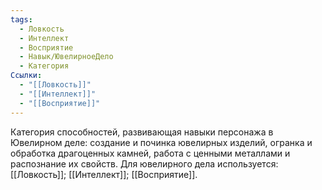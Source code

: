 ```yaml
---
tags:
  - Ловкость
  - Интеллект
  - Восприятие
  - Навык/ЮвелирноеДело
  - Категория
Ссылки:
  - "[[Ловкость]]"
  - "[[Интеллект]]"
  - "[[Восприятие]]"
---
```

Категория способностей, развивающая навыки персонажа в Ювелирном деле: создание и починка ювелирных изделий, огранка и обработка драгоценных камней, работа с ценными металлами и распознание их свойств. Для ювелирного дела используется: [[Ловкость]]; [[Интеллект]]; [[Восприятие]]. 
